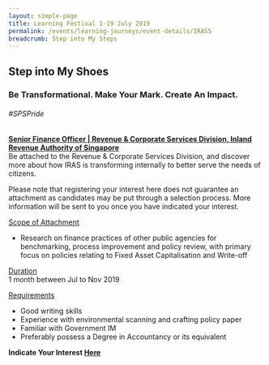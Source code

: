 ```yaml
---
layout: simple-page
title: Learning Festival 1-19 July 2019
permalink: /events/learning-journeys/event-details/IRAS5
breadcrumb: Step into My Steps
---
```


## Step into My Shoes 
### Be Transformational. Make Your Mark. Create An Impact. 

###### _#SPSPride_

<u><b>Senior Finance Officer | Revenue & Corporate Services Division, Inland Revenue Authority of Singapore</b></u><br>
Be attached to the Revenue & Corporate Services Division, and discover more about how IRAS is transforming internally to better serve the needs of citizens.

Please note that registering your interest here does not guarantee an attachment as candidates may be put through a selection process. More information will be sent to you once you have indicated your interest.

<u>Scope of Attachment</u><br>
 * Research on finance practices of other public agencies for benchmarking, process improvement and policy review, with primary focus on policies relating to Fixed Asset Capitalisation and Write-off

<u>Duration</u><br>
1 month between Jul to Nov 2019

<u>Requirements</u><br>
 * Good writing skills
 * Experience with environmental scanning and crafting policy paper
 * Familiar with Government IM
 * Preferably possess a Degree in Accountancy or its equivalent

**Indicate Your Interest [Here](https://www.eventbrite.sg/e/step-into-my-shoes-iras-short-term-attachment-opportunity-with-the-revenue-corporate-services-registration-62030592171)**

